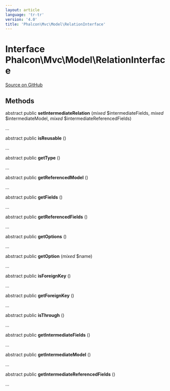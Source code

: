 ```yaml
---
layout: article
language: 'tr-tr'
version: '4.0'
title: 'Phalcon\Mvc\Model\RelationInterface'
---
```


# Interface **Phalcon\Mvc\Model\RelationInterface**

<a href="https://github.com/phalcon/cphalcon/tree/v4.0.0/phalcon/mvc/model/relationinterface.zep" class="btn btn-default btn-sm">Source on GitHub</a>

## Methods

abstract public **setIntermediateRelation** (*mixed* $intermediateFields, *mixed* $intermediateModel, *mixed* $intermediateReferencedFields)

...

abstract public **isReusable** ()

...

abstract public **getType** ()

...

abstract public **getReferencedModel** ()

...

abstract public **getFields** ()

...

abstract public **getReferencedFields** ()

...

abstract public **getOptions** ()

...

abstract public **getOption** (*mixed* $name)

...

abstract public **isForeignKey** ()

...

abstract public **getForeignKey** ()

...

abstract public **isThrough** ()

...

abstract public **getIntermediateFields** ()

...

abstract public **getIntermediateModel** ()

...

abstract public **getIntermediateReferencedFields** ()

...